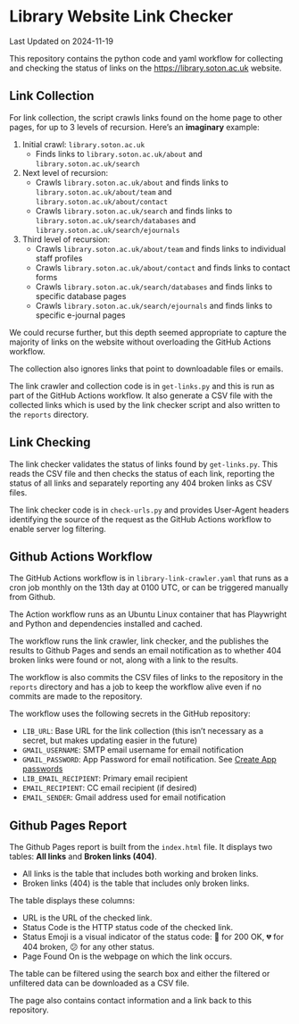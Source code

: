 # Library Website Link Checker

Last Updated on 2024-11-19

This repository contains the python code and yaml workflow for
collecting and checking the status of links on the
<https://library.soton.ac.uk> website.

## Link Collection

For link collection, the script crawls links found on the home page to
other pages, for up to 3 levels of recursion. Here’s an **imaginary**
example:

1.  Initial crawl: `library.soton.ac.uk`
    - Finds links to `library.soton.ac.uk/about` and
      `library.soton.ac.uk/search`
2.  Next level of recursion:
    - Crawls `library.soton.ac.uk/about` and finds links to
      `library.soton.ac.uk/about/team` and
      `library.soton.ac.uk/about/contact`
    - Crawls `library.soton.ac.uk/search` and finds links to
      `library.soton.ac.uk/search/databases` and
      `library.soton.ac.uk/search/ejournals`
3.  Third level of recursion:
    - Crawls `library.soton.ac.uk/about/team` and finds links to
      individual staff profiles
    - Crawls `library.soton.ac.uk/about/contact` and finds links to
      contact forms
    - Crawls `library.soton.ac.uk/search/databases` and finds links to
      specific database pages
    - Crawls `library.soton.ac.uk/search/ejournals` and finds links to
      specific e-journal pages

We could recurse further, but this depth seemed appropriate to capture
the majority of links on the website without overloading the GitHub
Actions workflow.

The collection also ignores links that point to downloadable files or
emails.

The link crawler and collection code is in `get-links.py` and this is
run as part of the GitHub Actions workflow. It also generate a CSV file
with the collected links which is used by the link checker script and
also written to the `reports` directory.

## Link Checking

The link checker validates the status of links found by `get-links.py`.
This reads the CSV file and then checks the status of each link,
reporting the status of all links and separately reporting any 404
broken links as CSV files.

The link checker code is in `check-urls.py` and provides User-Agent
headers identifying the source of the request as the GitHub Actions
workflow to enable server log filtering.

## Github Actions Workflow

The GitHub Actions workflow is in `library-link-crawler.yaml` that runs
as a cron job monthly on the 13th day at 0100 UTC, or can be triggered
manually from Github.

The Action workflow runs as an Ubuntu Linux container that has
Playwright and Python and dependencies installed and cached.

The workflow runs the link crawler, link checker, and the publishes the
results to Github Pages and sends an email notification as to whether
404 broken links were found or not, along with a link to the results.

The workflow is also commits the CSV files of links to the repository in
the `reports` directory and has a job to keep the workflow alive even if
no commits are made to the repository.

The workflow uses the following secrets in the GitHub repository:

- `LIB_URL`: Base URL for the link collection (this isn’t necessary as a
  secret, but makes updating easier in the future)
- `GMAIL_USERNAME`: SMTP email username for email notification
- `GMAIL_PASSWORD`: App Password for email notification. See [Create App
  passwords](https://knowledge.workspace.google.com/kb/how-to-create-app-passwords-000009237)
- `LIB_EMAIL_RECIPIENT`: Primary email recipient
- `EMAIL_RECIPIENT`: CC email recipient (if desired)
- `EMAIL_SENDER`: Gmail address used for email notification

## Github Pages Report

The Github Pages report is built from the `index.html` file. It displays
two tables: **All links** and **Broken links (404)**.

- All links is the table that includes both working and broken links.
- Broken links (404) is the table that includes only broken links.

The table displays these columns:

- URL is the URL of the checked link.
- Status Code is the HTTP status code of the checked link.
- Status Emoji is a visual indicator of the status code: 💙 for 200 OK,
  💔 for 404 broken, 😕 for any other status.
- Page Found On is the webpage on which the link occurs.

The table can be filtered using the search box and either the filtered
or unfiltered data can be downloaded as a CSV file.

The page also contains contact information and a link back to this
repository.
